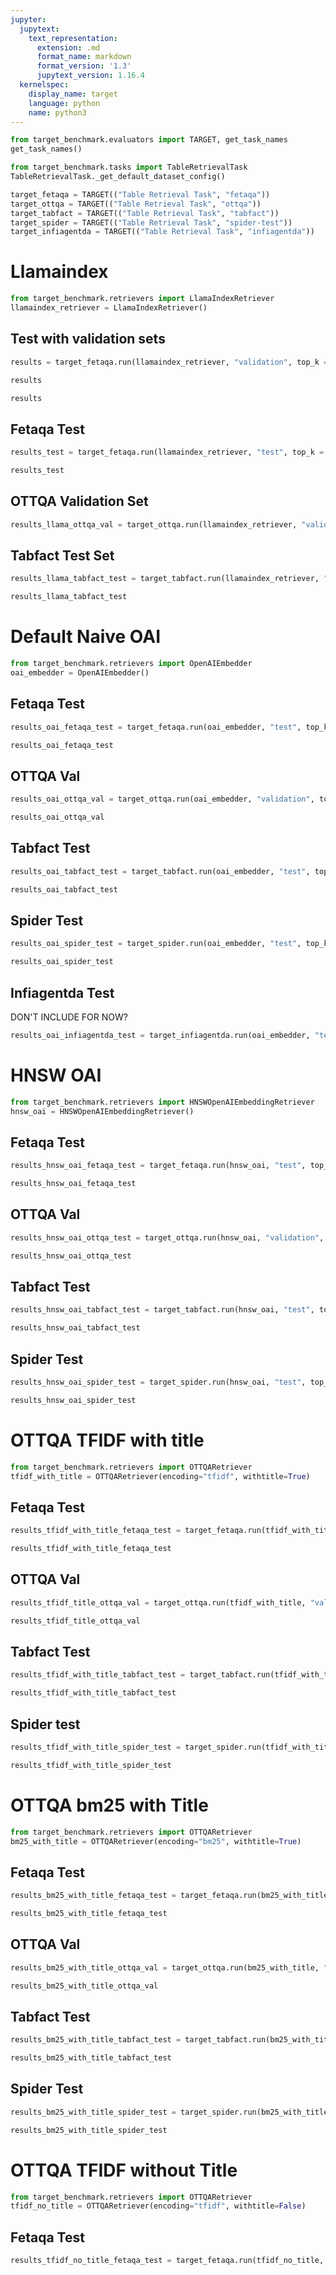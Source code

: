```yaml
---
jupyter:
  jupytext:
    text_representation:
      extension: .md
      format_name: markdown
      format_version: '1.3'
      jupytext_version: 1.16.4
  kernelspec:
    display_name: target
    language: python
    name: python3
---
```


```python
from target_benchmark.evaluators import TARGET, get_task_names
get_task_names()
```

```python
from target_benchmark.tasks import TableRetrievalTask
TableRetrievalTask._get_default_dataset_config()
```

```python
target_fetaqa = TARGET(("Table Retrieval Task", "fetaqa"))
target_ottqa = TARGET(("Table Retrieval Task", "ottqa"))
target_tabfact = TARGET(("Table Retrieval Task", "tabfact"))
target_spider = TARGET(("Table Retrieval Task", "spider-test"))
target_infiagentda = TARGET(("Table Retrieval Task", "infiagentda"))
```

# Llamaindex

```python
from target_benchmark.retrievers import LlamaIndexRetriever
llamaindex_retriever = LlamaIndexRetriever()
```

## Test with validation sets

```python
results = target_fetaqa.run(llamaindex_retriever, "validation", top_k = 10)
```

```python
results
```

```python
results
```

## Fetaqa Test

```python
results_test = target_fetaqa.run(llamaindex_retriever, "test", top_k = 10)
```

```python
results_test
```

## OTTQA Validation Set

```python
results_llama_ottqa_val = target_ottqa.run(llamaindex_retriever, "validation", top_k=10)
```

## Tabfact Test Set

```python
results_llama_tabfact_test = target_tabfact.run(llamaindex_retriever, "test", top_k=10)
```

```python
results_llama_tabfact_test
```

# Default Naive OAI

```python
from target_benchmark.retrievers import OpenAIEmbedder
oai_embedder = OpenAIEmbedder()
```

## Fetaqa Test

```python
results_oai_fetaqa_test = target_fetaqa.run(oai_embedder, "test", top_k = 10, batch_size=100, retrieval_results_file="./oai_fetaqa_test_retrieval_results.jsonl")
```

```python
results_oai_fetaqa_test
```

## OTTQA Val

```python
results_oai_ottqa_val = target_ottqa.run(oai_embedder, "validation", top_k = 10, batch_size=100, retrieval_results_file="./oai_ottqa_val_retrieval_results.jsonl")
```

```python
results_oai_ottqa_val
```

## Tabfact Test

```python
results_oai_tabfact_test = target_tabfact.run(oai_embedder, "test", top_k=10, batch_size=100, retrieval_results_file="oai_tabfact_test_retrieval_results.jsonl")
```

```python
results_oai_tabfact_test
```

## Spider Test

```python
results_oai_spider_test = target_spider.run(oai_embedder, "test", top_k=10, batch_size=100, retrieval_results_file="./oai_spider_test_retrieval_results.jsonl")
```

```python
results_oai_spider_test
```

## Infiagentda Test
DON'T INCLUDE FOR NOW?

```python
results_oai_infiagentda_test = target_infiagentda.run(oai_embedder, "test", top_k=10, batch_size=100, retrieval_results_file="./oai_infiagentda_test_retrieval_results.jsonl")
```

# HNSW OAI

```python
from target_benchmark.retrievers import HNSWOpenAIEmbeddingRetriever
hnsw_oai = HNSWOpenAIEmbeddingRetriever()

```

## Fetaqa Test

```python
results_hnsw_oai_fetaqa_test = target_fetaqa.run(hnsw_oai, "test", top_k = 10, batch_size=100, retrieval_results_file="./hnsw_oai_fetaqa_test_retrieval_results.jsonl")
```

```python
results_hnsw_oai_fetaqa_test
```

## OTTQA Val

```python
results_hnsw_oai_ottqa_test = target_ottqa.run(hnsw_oai, "validation", top_k = 10, batch_size=100, retrieval_results_file="./hnsw_oai_ottqa_val_retrieval_results.jsonl")
```

```python
results_hnsw_oai_ottqa_test
```

## Tabfact Test

```python
results_hnsw_oai_tabfact_test = target_tabfact.run(hnsw_oai, "test", top_k = 10, batch_size=100, retrieval_results_file="./hnsw_oai_tabfact_test_retrieval_results.jsonl")
```

```python
results_hnsw_oai_tabfact_test
```

## Spider Test

```python
results_hnsw_oai_spider_test = target_spider.run(hnsw_oai, "test", top_k = 10, batch_size=100, retrieval_results_file="./hnsw_oai_spider_test_retrieval_results.jsonl")
```

```python
results_hnsw_oai_spider_test
```

# OTTQA TFIDF with title

```python
from target_benchmark.retrievers import OTTQARetriever
tfidf_with_title = OTTQARetriever(encoding="tfidf", withtitle=True)
```

## Fetaqa Test

```python
results_tfidf_with_title_fetaqa_test = target_fetaqa.run(tfidf_with_title, "test", top_k = 10, batch_size=100, retrieval_results_file="./tfidf_title_fetaqa_test_retrieval_results.jsonl")
```

```python
results_tfidf_with_title_fetaqa_test
```

## OTTQA Val

```python
results_tfidf_title_ottqa_val = target_ottqa.run(tfidf_with_title, "validation", top_k = 10, batch_size=100, retrieval_results_file="./tfidf_title_ottqa_val_retrieval_results.jsonl")
```

```python
results_tfidf_title_ottqa_val
```

## Tabfact Test

```python
results_tfidf_with_title_tabfact_test = target_tabfact.run(tfidf_with_title, "test", top_k = 10, batch_size=100, retrieval_results_file="./tfidf_with_title_tabfact_test_retrieval_results.jsonl")
```

```python
results_tfidf_with_title_tabfact_test
```

## Spider test

```python
results_tfidf_with_title_spider_test = target_spider.run(tfidf_with_title, "test", top_k = 10, batch_size=100, retrieval_results_file="./tfidf_with_title_spider_test_retrieval_results.jsonl")
```

```python
results_tfidf_with_title_spider_test
```

# OTTQA bm25 with Title

```python
from target_benchmark.retrievers import OTTQARetriever
bm25_with_title = OTTQARetriever(encoding="bm25", withtitle=True)
```

## Fetaqa Test

```python
results_bm25_with_title_fetaqa_test = target_fetaqa.run(bm25_with_title, "test", top_k = 10, batch_size=100, retrieval_results_file="./bm25_with_title_fetaqa_test_retrieval_results.jsonl")
```

```python
results_bm25_with_title_fetaqa_test
```

## OTTQA Val

```python
results_bm25_with_title_ottqa_val = target_ottqa.run(bm25_with_title, "validation", top_k = 10, batch_size=100, retrieval_results_file="./bm25_with_title_ottqa_val_retrieval_results.jsonl")
```

```python
results_bm25_with_title_ottqa_val
```

## Tabfact Test

```python
results_bm25_with_title_tabfact_test = target_tabfact.run(bm25_with_title, "test", top_k = 10, batch_size=100, retrieval_results_file="./bm25_with_title_tabfact_test_retrieval_results.jsonl")
```

```python
results_bm25_with_title_tabfact_test
```

## Spider Test

```python
results_bm25_with_title_spider_test = target_spider.run(bm25_with_title, "test", top_k = 10, batch_size=100, retrieval_results_file="./bm25_with_title_spider_test_retrieval_results.jsonl")
```

```python
results_bm25_with_title_spider_test
```

# OTTQA TFIDF without Title

```python
from target_benchmark.retrievers import OTTQARetriever
tfidf_no_title = OTTQARetriever(encoding="tfidf", withtitle=False)
```

## Fetaqa Test

```python
results_tfidf_no_title_fetaqa_test = target_fetaqa.run(tfidf_no_title, "test", top_k = 10, batch_size=100, retrieval_results_file="./tfidf_no_title_fetaqa_test_retrieval_results.jsonl")
```
